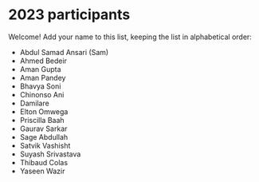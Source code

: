 # 2023 participants

Welcome! Add your name to this list, keeping the list in alphabetical order:

- Abdul Samad Ansari (Sam)
- Ahmed Bedeir
- Aman Gupta
- Aman Pandey
- Bhavya Soni
- Chinonso Ani
- Damilare
- Elton Omwega
- Priscilla Baah
- Gaurav Sarkar
- Sage Abdullah
- Satvik Vashisht
- Suyash Srivastava
- Thibaud Colas
- Yaseen Wazir
